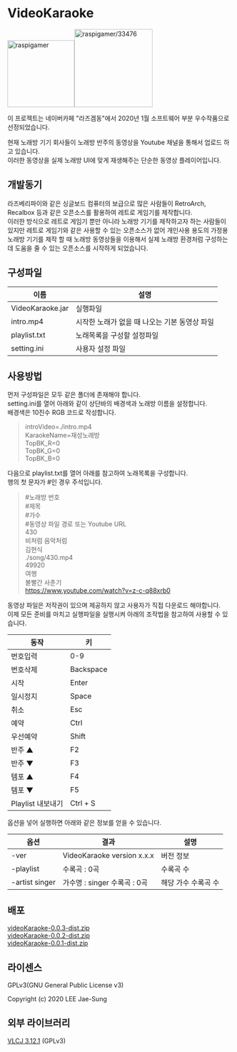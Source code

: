 # VideoKaraoke
<img src="https://dthumb-phinf.pstatic.net/?src=%22https%3A%2F%2Fcafeptthumb-phinf.pstatic.net%2FMjAxOTEwMDZfMTM4%2FMDAxNTcwMzE4MDI2OTM5.AB-gb-QQZ-APMMSO6qShag3u5CfvhNRNiaEFa2jdSAgg.u7FLKGcdGVGjUpYhQOwkMBNFuQgkuj3IBM8t3UVcyWcg.JPEG%2F%2525B6%2525F3%2525C1%2525EE%2525B0%2525D7%2525B5%2525BF.jpg%3Ftype%3Dw740%22&type=f220" alt="raspigamer" width="150" height="150"/><img src="https://cafeptthumb-phinf.pstatic.net/MjAyMDAyMDJfMTI0/MDAxNTgwNjMwMTkwOTE5.oqens2y_zyJzU4dlqi_HN6aGNX846gQ12adxoOiBVXEg.-a0Zbu7Ex2t58pePQByqK3pjB7zbRR03nlqXCvO_wUQg.PNG/eoms.png?type=w740" alt="raspigamer/33476" width="175" height="175"/>
  
이 프로젝트는 네이버카페 "라즈겜동"에서 2020년 1월 소프트웨어 부분 우수작품으로 선정되었습니다.  
  
현재 노래방 기기 회사들이 노래방 반주의 동영상을 Youtube 채널을 통해서 업로드 하고 있습니다.  
이러한 동영상을 실제 노래방 UI에 맞게 재생해주는 단순한 동영상 플레이어입니다.

## 개발동기
라즈베리파이와 같은 싱글보드 컴퓨터의 보급으로 많은 사람들이 RetroArch, Recalbox 등과 같은 오픈소스를 활용하여 레트로 게임기를 제작합니다.  
이러한 방식으로 레트로 게임기 뿐만 아니라 노래방 기기를 제작하고자 하는 사람들이 있지만 레트로 게임기와 같은 사용할 수 있는 오픈소스가 없어 개인사용 용도의 가정용 노래방 기기를 제작 할 때 노래방 동영상들을 이용해서 실제 노래방 환경처럼 구성하는데 도움을 줄 수 있는 오픈소스를 시작하게 되었습니다.

## 구성파일 
| 이름 | 설명 |
|--------|-------|
| VideoKaraoke.jar | 실행파일 |
| intro.mp4 | 시작한 노래가 없을 때 나오는 기본 동영상 파일 |
| playlist.txt | 노래목록을 구성할 설정파일 |
| setting.ini | 사용자 설정 파일 |

## 사용방법
먼저 구성파일은 모두 같은 폴더에 존재해야 합니다.  
setting.ini를 열어 아래와 같이 상단바의 배경색과 노래방 이름을 설정합니다.  
배경색은 10진수 RGB 코드로 작성합니다.
  
>introVideo=./intro.mp4  
KaraokeName=재성노래방  
TopBK_R=0  
TopBK_G=0  
TopBK_B=0  
  
다음으로 playlist.txt를 열어 아래를 참고하여 노래목록을 구성합니다.  
행의 첫 문자가 &#35;인 경우 주석입니다.
  
>&#35;노래방 번호  
&#35;제목  
&#35;가수  
&#35;동영상 파일 경로 또는 Youtube URL  
430  
비처럼 음악처럼  
김현식  
./song/430.mp4  
49920  
여행  
볼빨간 사춘기  
https://www.youtube.com/watch?v=z-c-q88xrb0  
  
동영상 파일은 저작권이 있으며 제공하지 않고 사용자가 직접 다운로드 해야합니다.  
이제 모든 준비를 마치고 실행파일을 실행시켜 아래의 조작법을 참고하여 사용할 수 있습니다.  
  
| 동작 | 키 |
|--------|-------|
| 번호입력 | 0-9 |
| 번호삭제 | Backspace |
| 시작 | Enter |
| 일시정지 | Space |
| 취소 | Esc |
| 예약 | Ctrl |
| 우선예약 | Shift |
| 반주 ▲ | F2 |
| 반주 ▼ | F3 |
| 템포 ▲ | F4 |
| 템포 ▼ | F5 |
| Playlist 내보내기 | Ctrl + S |  
  
옵션을 넣어 실행하면 아래와 같은 정보를 얻을 수 있습니다.  
  
| 옵션 | 결과 | 설명 |
|--------|-------|-------|
| -ver | VideoKaraoke version x.x.x | 버전 정보 |
| -playlist | 수록곡 : 0곡 | 수록곡 수 |
| -artist singer | 가수명 : singer  수록곡 : 0곡 | 해당 가수 수록곡 수 |

## 배포
[videoKaraoke-0.0.3-dist.zip](http://www.mediafire.com/file/txlcmd01un2ta28/videoKaraoke-0.0.3-dist.zip/file)  
[videoKaraoke-0.0.2-dist.zip](http://www.mediafire.com/file/9qv14qk1lg2wx4y/videoKaraoke-0.0.2-dist.zip/file)  
[videoKaraoke-0.0.1-dist.zip](https://www.mediafire.com/file/b1kmk8jkm1fjz90/videoKaraoke-0.0.1-dist.zip/file)

## 라이센스
GPLv3(GNU General Public License v3)  
  
Copyright (c) 2020 LEE Jae-Sung

## 외부 라이브러리
[VLCJ 3.12.1](https://github.com/caprica/vlcj/tree/vlcj-3.x/) (GPLv3)
